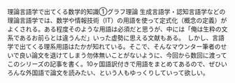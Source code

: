 理論言語学で出てくる数学的知識①グラフ理論 生成言語学・認知言語学などの理論言語学では、数学や情報技術（IT）の用語を使って定式化（概念の定義）がよくされる。ある程度そのような用語は必須だと思うが、中には「俺は生粋の文系であるお前らとは違うんだ」いった虚勢に思える文献もある。　しかし、言語学で出てくる理系用語はたかが知れている。そこで、そんなマウンター筆者のせいで良い論文を退けてしまう勿体無いことがないように、今回から数回に渡ってこのシリーズの記事を書く。10ヶ国語訳付きで用語をまとめてあるので、ぜひいろんな外国語で論文を読みたい、という人もゆっくりしていって欲しい。